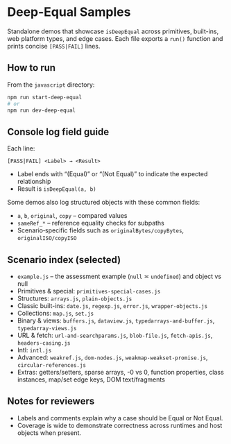 # Deep-Equal Samples

Standalone demos that showcase `isDeepEqual` across primitives, built-ins, web platform types, and edge cases. Each file exports a `run()` function and prints concise `[PASS|FAIL]` lines.

## How to run
From the `javascript` directory:
```bash
npm run start-deep-equal
# or
npm run dev-deep-equal
```

## Console log field guide
Each line:
```
[PASS|FAIL] <Label> → <Result>
```
- Label ends with “(Equal)” or “(Not Equal)” to indicate the expected relationship
- Result is `isDeepEqual(a, b)`

Some demos also log structured objects with these common fields:
- `a`, `b`, `original`, `copy` – compared values
- `sameRef_*` – reference equality checks for subpaths
- Scenario‑specific fields such as `originalBytes/copyBytes`, `originalISO/copyISO`

## Scenario index (selected)
- `example.js` – the assessment example (`null` ≍ `undefined`) and object vs null
- Primitives & special: `primitives-special-cases.js`
- Structures: `arrays.js`, `plain-objects.js`
- Classic built-ins: `date.js`, `regexp.js`, `error.js`, `wrapper-objects.js`
- Collections: `map.js`, `set.js`
- Binary & views: `buffers.js`, `dataview.js`, `typedarrays-and-buffer.js`, `typedarray-views.js`
- URL & fetch: `url-and-searchparams.js`, `blob-file.js`, `fetch-apis.js`, `headers-casing.js`
- Intl: `intl.js`
- Advanced: `weakref.js`, `dom-nodes.js`, `weakmap-weakset-promise.js`, `circular-references.js`
- Extras: getters/setters, sparse arrays, -0 vs 0, function properties, class instances, map/set edge keys, DOM text/fragments

## Notes for reviewers
- Labels and comments explain why a case should be Equal or Not Equal.
- Coverage is wide to demonstrate correctness across runtimes and host objects when present.


